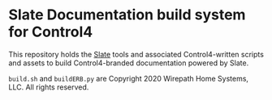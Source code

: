 # Slate Documentation build system for Control4

This repository holds the [Slate](https://github.com/slatedocs/slate) tools and associated Control4-written scripts and assets to build Control4-branded documentation powered by Slate.

`build.sh` and `buildERB.py` are Copyright 2020 Wirepath Home Systems, LLC. All rights reserved.

[comment]: # (Copyright 2020 Wirepath Home Systems, LLC. All rights reserved.)
